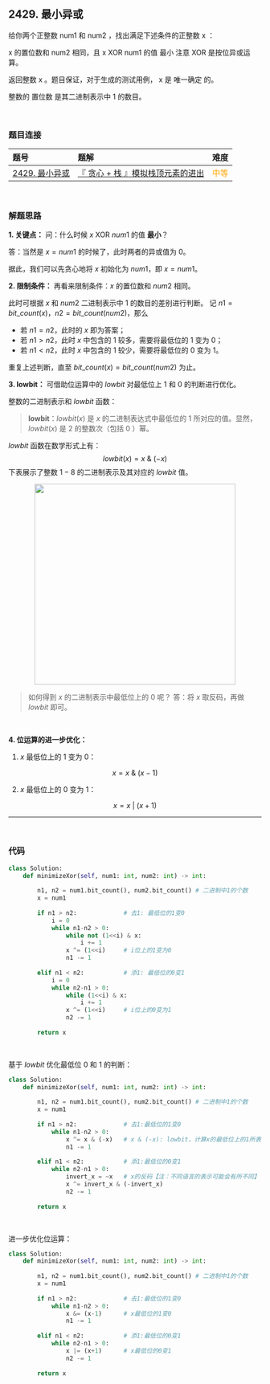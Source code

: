 
## 2429. 最小异或

给你两个正整数 num1 和 num2 ，找出满足下述条件的正整数 x ：

x 的置位数和 num2 相同，且
x XOR num1 的值 最小
注意 XOR 是按位异或运算。

返回整数 x 。题目保证，对于生成的测试用例， x 是 唯一确定 的。

整数的 置位数 是其二进制表示中 1 的数目。


<br>

### 题目连接

| 题号 |  题解 | 难度 |
| :-----| :---- | :----: |
| [2429. 最小异或](https://leetcode.cn/problems/minimize-xor/description/) |  [『 贪心 + 栈 』模拟栈顶元素的进出](https://leetcode.cn/problems/minimize-xor/solutions/1864037/by-flix-0phq/) | <font color="orange"> 中等 </font> |

<br>






### 解题思路

**1. 关键点：**
问：什么时候 $x\ \text{XOR}\ num1$ 的值 **最小**？

答：当然是 $x = num1$ 的时候了，此时两者的异或值为 $0$。

据此，我们可以先贪心地将 $x$ 初始化为 $num1$，即 $x = num1$。
<br>

**2. 限制条件：**
再看来限制条件：$x$ 的置位数和 $num2$ 相同。

此时可根据 $x$ 和 $num2$ 二进制表示中 $1$ 的数目的差别进行判断。
记 $n1 = bit\_count(x)$，$n2 = bit\_count(num2)$，那么

* 若 $n1=n2$，此时的 $x$ 即为答案；
* 若 $n1>n2$，此时 $x$ 中包含的 $1$ 较多，需要将最低位的 $1$ 变为 $0$；
* 若 $n1<n2$，此时 $x$ 中包含的 $1$ 较少，需要将最低位的 $0$ 变为 $1$。


重复上述判断，直至 $bit\_count(x) = bit\_count(num2)$ 为止。
<br>

**3. lowbit：**
可借助位运算中的 $lowbit$ 对最低位上 $1$ 和 $0$ 的判断进行优化。

整数的二进制表示和 $lowbit$ 函数：
> **lowbit**：$lowbit(x)$ 是 $x$ 的二进制表达式中最低位的 $1$ 所对应的值。显然，$lowbit(x)$ 是 $2$ 的整数次（包括 $0$ ）幂。 

$lowbit$ 函数在数学形式上有：
$$
lowbit(x) = x \ \& \ (-x)     
$$
下表展示了整数 $1-8$ 的二进制表示及其对应的 $lowbit$ 值。



<!-- ![lowbit.png](https://pic.leetcode-cn.com/1651062591-YRDhfS-lowbit.png){:width=400} -->

<p align="center">
  <img src="https://pic.leetcode-cn.com/1651062591-YRDhfS-lowbit.png" width="400"/>
</p>

> 如何得到 $x$ 的二进制表示中最低位上的 $0$ 呢？
> 答：将 $x$ 取反码，再做 $lowbit$ 即可。

<br>

**4. 位运算的进一步优化：**

1. $x$ 最低位上的 $1$ 变为 $0$：

$$
x = x\ \&\ (x-1) 
$$

2. $x$ 最低位上的 $0$ 变为 $1$：

$$
x = x\ |\ (x+1)  
$$

---



<br>


### 代码
```Python []
class Solution:
    def minimizeXor(self, num1: int, num2: int) -> int:
        
        n1, n2 = num1.bit_count(), num2.bit_count() # 二进制中1的个数
        x = num1
        
        if n1 > n2:             # 去1: 最低位的1变0
            i = 0
            while n1-n2 > 0:
                while not (1<<i) & x:
                    i += 1
                x ^= (1<<i)     # i位上的1变为0
                n1 -= 1
        
        elif n1 < n2:           # 添1: 最低位的0变1
            i = 0
            while n2-n1 > 0:
                while (1<<i) & x:
                    i += 1
                x ^= (1<<i)     # i位上的0变为1
                n2 -= 1
                
        return x
```      
   
<br>

基于 $lowbit$ 优化最低位 $0$ 和 $1$ 的判断：
     
        
```Python []   
class Solution:
    def minimizeXor(self, num1: int, num2: int) -> int:
        
        n1, n2 = num1.bit_count(), num2.bit_count() # 二进制中1的个数
        x = num1
        
        if n1 > n2:             # 去1:最低位的1变0
            while n1-n2 > 0:
                x ^= x & (-x)   # x & (-x): lowbit，计算x的最低位上的1所表示的值
                n1 -= 1
        
        elif n1 < n2:           # 添1:最低位的0变1
            while n2-n1 > 0:
                invert_x = ~x   # x的反码【注：不同语言的表示可能会有所不同】
                x ^= invert_x & (-invert_x)
                n2 -= 1
                
        return x
```


<br>

进一步优化位运算：
     
        
```Python []  
class Solution:
    def minimizeXor(self, num1: int, num2: int) -> int:
        
        n1, n2 = num1.bit_count(), num2.bit_count() # 二进制中1的个数
        x = num1
        
        if n1 > n2:             # 去1:最低位的1变0
            while n1-n2 > 0:
                x &= (x-1)      # x最低位的1变0
                n1 -= 1
        
        elif n1 < n2:           # 添1:最低位的0变1
            while n2-n1 > 0:
                x |= (x+1)      # x最低位的0变1
                n2 -= 1
                
        return x
```